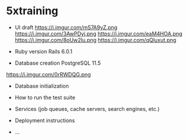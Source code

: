 # 5xtraining

* UI draft
https://i.imgur.com/mS7A9yZ.png
https://i.imgur.com/3AwPDyj.png
https://i.imgur.com/eaM4HOA.png
https://i.imgur.com/8oUw2Iu.png
https://i.imgur.com/qQluxut.png

* Ruby version
Rails 6.0.1

* Database creation
PostgreSQL 11.5

https://i.imgur.com/0rRWDQG.png

* Database initialization

* How to run the test suite

* Services (job queues, cache servers, search engines, etc.)

* Deployment instructions

* ...
